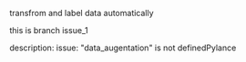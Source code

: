 transfrom and label data automatically

this is branch issue_1

description: 
issue: "data_augentation" is not definedPylance